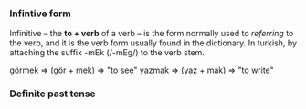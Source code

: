 ### Infintive form


Infinitive – the **to + verb** of a verb – is the form normally used to *referring* to the verb, and it is the verb form usually found in the dictionary. In turkish, by attaching the suffix -mEk (/-mEg/) to the verb stem. 


görmek => (gör + mek) => "to see"
yazmak => (yaz + mak) => "to write"


### Definite past tense 


